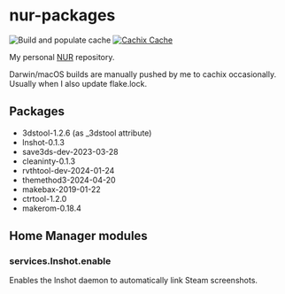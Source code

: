 # nur-packages

![Build and populate cache](https://github.com/ihaveamac/nur-packages/workflows/Build%20and%20populate%20cache/badge.svg) [![Cachix Cache](https://img.shields.io/badge/cachix-ihaveahax-blue.svg)](https://ihaveahax.cachix.org)

My personal [NUR](https://github.com/nix-community/NUR) repository.

Darwin/macOS builds are manually pushed by me to cachix occasionally. Usually when I also update flake.lock.

## Packages

* 3dstool-1.2.6 (as \_3dstool attribute)
* lnshot-0.1.3
* save3ds-dev-2023-03-28
* cleaninty-0.1.3
* rvthtool-dev-2024-01-24
* themethod3-2024-04-20
* makebax-2019-01-22
* ctrtool-1.2.0
* makerom-0.18.4

## Home Manager modules

### services.lnshot.enable

Enables the lnshot daemon to automatically link Steam screenshots.
